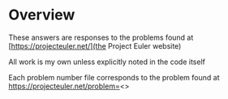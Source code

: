 # Overview

These answers are responses to the problems found at [https://projecteuler.net/](the Project Euler website)

All work is my own unless explicitly noted in the code itself

Each problem number file corresponds to the problem found at https://projecteuler.net/problem=<<problem-number>>